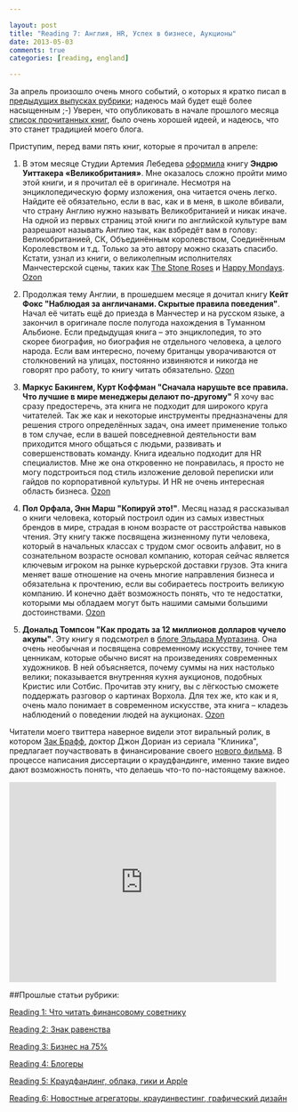 ```yaml
---

layout: post
title: "Reading 7: Англия, HR, Успех в бизнесе, Аукционы"
date: 2013-05-03
comments: true
categories: [reading, england]

---
```


За апрель произошло очень много событий, о которых я кратко писал в [предыдущих выпусках рубрики](http://blog.vonoiral.com/tag/reading); надеюсь май будет ещё более насыщенным ;-) Уверен, что опубликовать в начале прошлого месяца [список прочитанных книг](http://blog.vonoiral.com/post/reading-3-75), было очень хорошей идеей, и надеюсь, что это станет традицией моего блога.

<!-- more -->

Приступим, перед вами пять книг, которые я прочитал в апреле:

1. В этом месяце Студии Артемия Лебедева [оформила](http://www.artlebedev.ru/everything/ripol/whitaker-britain/) книгу **Эндрю Уиттакера «Великобритания»**. Мне оказалось сложно пройти мимо этой книги, и я прочитал её в оригинале. Несмотря на энциклопедическую форму изложения, она читается очень легко. Найдите её обязательно, если в вас, как и в меня, в школе вбивали, что страну Англию нужно называть Великобританией и никак иначе. На одной из первых страниц этой книги по английской культуре вам разрешают называть Англию так, как взбредёт вам в голову: Великобританией, СК, Объединённым королевством, Соединённым Королевством и т.д. Только за это автору можно сказать спасибо. Кстати, узнал из книги, о великолепным исполнителях Манчестерской сцены, таких как [The Stone Roses](http://www.thestoneroses.org) и [Happy Mondays](http://www.happymondaysonline.com). [Ozon](http://www.ozon.ru/context/detail/id/20350860/)

2. Продолжая тему Англии, в прошедшем месяце я дочитал книгу **Кейт Фокс "Наблюдая за англичанами. Скрытые правила поведения"**. Начал её читать ещё до приезда в Манчестер и на русском языке, а закончил в оригинале после полугода нахождения в Туманном Альбионе. Если предыдущая книга – это энциклопедия, то это скорее биография, но биография не отдельного человека, а целого народа. Если вам интересно, почему британцы уворачиваются от столкновений на улицах, постоянно извиняются и никогда не говорят про работу, то книгу читать обязательно. [Ozon](http://www.ozon.ru/context/detail/id/3768837/)

3. **Маркус Бакингем, Курт Коффман "Сначала нарушьте все правила. Что лучшие в мире менеджеры делают по-другому"** Я хочу вас сразу предостеречь, эта книга не подходит для широкого круга читателей. Так же как и некоторые инструменты предназначены для решения строго определённых задач, она имеет применение только в том случае, если в вашей повседневной деятельности вам приходится много общаться с людьми, развивать и совершенствовать команду. Книга идеально подходит для HR специалистов. Мне же она откровенно не понравилась, я просто не могу подстроиться под стиль изложение деловой переписки или гайдов по корпоративной культуры. И HR не очень интересная область бизнеса. [Ozon](http://www.ozon.ru/context/detail/id/5136619/)

4. **Пол Орфала, Энн Марш "Копируй это!"**. Месяц назад я рассказывал о книги человека, который построил один из самых известных брендов в мире, страдая в юном возрасте от расстройства навыков чтения. Эту книгу также посвящена жизненному пути человека, который в начальных классах с трудом смог освоить алфавит, но в сознательном возрасте основал компанию, которая сейчас является ключевым игроком на рынке курьерской доставки грузов. Эта книга меняет ваше отношение на очень многие направления бизнеса и обязательна к прочтению, если вы собираетесь построить великую компанию. И конечно даёт возможность понять, что те недостатки, которыми мы обладаем могут быть нашими самыми большими достоинствами. [Ozon](http://www.ozon.ru/context/detail/id/2873215/)

5. **Дональд Томпсон "Как продать за 12 миллионов долларов чучело акулы"**. Эту книгу я подсмотрел в [блоге Эльдара Муртазина](http://mrmurtazin.com). Она очень необычная и посвящена современному искусству, точнее тем ценникам, которые обычно висят на произведениях современных художников. В ней объясняется, почему суммы на них настолько велики; показывается внутренняя кухня аукционов, подобных Кристис или Сотбис. Прочитав эту книгу, вы с лёгкостью сможете поддержать разговор о картинах Ворхола. Для тех же, кто как и я, очень мало понимает в современном искусстве, эта книга – кладезь наблюдений о поведении людей на аукционах. [Ozon](http://www.ozon.ru/context/detail/id/18077122/)

Читатели моего твиттера наверное видели этот виральный ролик, в котором [Зак Брафф](http://vk.com/realzachbraff), доктор Джон Дориан из сериала "Клиника", предлагает поучаствовать в финансирование своего [нового фильма](http://www.kickstarter.com/projects/1869987317/wish-i-was-here-1). В процессе написания диссертации о краудфандинге, именно такие видео дают возможность понять, что делаешь что-то по-настоящему важное. 

<iframe width="480" height="360" src="http://www.kickstarter.com/projects/1869987317/wish-i-was-here-1/widget/video.html" frameborder="0"> </iframe>

##Прошлые статьи рубрики:

[Reading 1: Что читать финансовому советнику](http://blog.vonoiral.com/post/reading-1-)

[Reading 2: Знак равенства](http://blog.vonoiral.com/post/reading-2-)

[Reading 3: Бизнес на 75%](http://blog.vonoiral.com/post/reading-3-75) 

[Reading 4: Блогеры](http://blog.vonoiral.com/post/reading-4-)

[Reading 5: Краудфандинг, облака, гики и Apple](http://blog.vonoiral.com/post/reading-5-apple)

[Reading 6: Новостные агрегаторы, краудинвестинг, графический дизайн](http://blog.vonoiral.com/post/reading-6-)